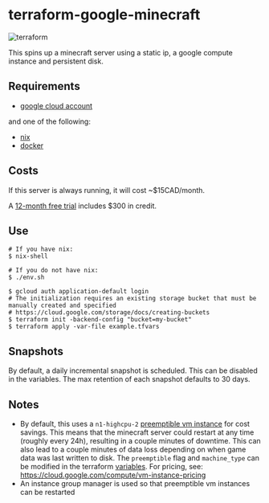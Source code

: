 # terraform-google-minecraft

![terraform](https://github.com/davegallant/terraform-google-minecraft/workflows/terraform/badge.svg)

This spins up a minecraft server using a static ip, a google compute instance and persistent disk.

## Requirements

- [google cloud account](https://console.cloud.google.com/getting-started)

and one of the following:

- [nix](https://nixos.org/)
- [docker](https://docs.docker.com/get-docker/)

## Costs

If this server is always running, it will cost ~$15CAD/month.

A [12-month free trial](https://cloud.google.com/free) includes $300 in credit.

## Use

```shell
# If you have nix:
$ nix-shell

# If you do not have nix:
$ ./env.sh

$ gcloud auth application-default login
# The initialization requires an existing storage bucket that must be manually created and specified
# https://cloud.google.com/storage/docs/creating-buckets
$ terraform init -backend-config "bucket=my-bucket"
$ terraform apply -var-file example.tfvars
```

## Snapshots

By default, a daily incremental snapshot is scheduled. This can be disabled in the variables. The max retention of each snapshot defaults to 30 days.

## Notes

- By default, this uses a `n1-highcpu-2` [preemptible vm instance](https://cloud.google.com/compute/docs/instances/preemptible) for cost savings. This means that the minecraft server could restart at any time (roughly every 24h), resulting in a couple minutes of downtime. This can also lead to a couple minutes of data loss depending on when game data was last written to disk. The `preemptible` flag and `machine_type` can be modified in the terraform [variables](./variables.tf). For pricing, see: https://cloud.google.com/compute/vm-instance-pricing
- An instance group manager is used so that preemptible vm instances can be restarted
